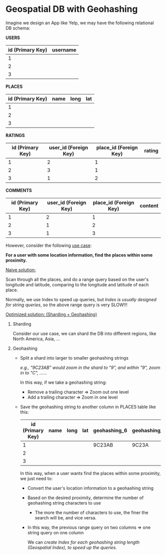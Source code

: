 # Geospatial DB with Geohashing

Imagine we design an App like Yelp, we may have the following relational DB schema:

**USERS**

| id (Primary Key) | username |
| ---------------- | -------- |
| 1                |          |
| 2                |          |
| 3                |          |

**PLACES**

| id (Primary Key) | name | long | lat  |
| ---------------- | ---- | ---- | ---- |
| 1                |      |      |      |
| 2                |      |      |      |
| 3                |      |      |      |

**RATINGS**

| id (Primary Key) | user_id (Foreign Key) | place_id (Foreign Key) | rating |
| ---------------- | --------------------- | ---------------------- | ------ |
| 1                | 2                     | 1                      |        |
| 2                | 3                     | 1                      |        |
| 3                | 1                     | 2                      |        |

**COMMENTS**

| id (Primary Key) | user_id (Foreign Key) | place_id (Foreign Key) | content |
| ---------------- | --------------------- | ---------------------- | ------- |
| 1                | 2                     | 1                      |         |
| 2                | 1                     | 2                      |         |
| 3                | 1                     | 3                      |         |

However, consider the following <u>use case</u>:

**For a user with some location information, find the places within some proximity.**

<u>Naive solution:</u>

Scan through all the places, and do a range query based on the user's longitude and latitude, comparing to the longitude and latitude of each place.

Normally, we use Index to speed up queries, but *Index is usually designed for string queries*, so the above range query is very SLOW!!!

<u>Optimized solution: (Sharding + Geohashing)</u>

1. Sharding

   Consider our use case, we can shard the DB into different regions, like North America, Asia, ...

2. Geohashing

   * Split a shard into larger to smaller geohashing strings

     *e.g., "9C23AB" would zoom in the shard to "9", and within "9", zoom in to "C", …...*

     In this way, if we take a geohashing string:

     * Remove a trailing character => Zoom out one level
     * Add a trailing character => Zoom in one level

   * Save the geohashing string to another column in PLACES table like this:

     | id (Primary Key) | name | long | lat  | geohashing_6 | geohashing_5 | geohashing_4 |
     | ---------------- | ---- | ---- | ---- | ------------ | ------------ | ------------ |
     | 1                |      |      |      | 9C23AB       | 9C23A        | 9C23         |
     | 2                |      |      |      |              |              |              |
     | 3                |      |      |      |              |              |              |

     In this way, when a user wants find the places within some proximity, we just need to:

     * Convert the user's location information to a geohashing string

     * Based on the desired proximity, determine the number of geohashing string characters to use

       * The more the number of characters to use, the finer the search will be, and vice versa.

     * In this way, the previous range query on two columns => one string query on one column

       We can *create Index for each geohashing string length (Geospatial Index), to speed up the queries*.

